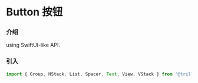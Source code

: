 # Button 按钮

### 介绍

using SwiftUI-like API.

### 引入

```js
import { Group, HStack, List, Spacer, Text, View, VStack } from '@trillion/muld';
```
